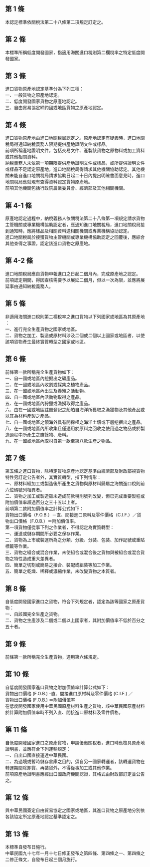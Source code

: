 第 1 條
-------
本認定標準依關稅法第二十八條第二項規定訂定之。

第 2 條
-------
本標準所稱低度開發國家，指適用海關進口稅則第二欄稅率之特定低度開  
發國家。

第 3 條
-------
進口貨物原產地認定基準分為下列三種：  
一、一般貨物之原產地認定。  
二、低度開發國家貨物之原產地認定。  
三、自由貿易協定締約國或地區貨物之原產地認定。

第 4 條
-------
進口貨物原產地由進口地關稅局認定之。原產地認定有疑義時，進口地關  
稅局得通知納稅義務人限期提供產地證明文件或樣品。  
前項所稱產地證明文件，包括交易文件、產製該貨物之原物料或加工資料  
或其他相關資料。  
納稅義務人未依第一項期限提供產地證明文件或樣品，或所提供證明文件  
或樣品不足認定原產地，進口地關稅局得請求其他機關協助認定。其他機  
關未能自進口地關稅局請求協助日起二十日內提出明確書面意見時，進口  
地關稅局應就現有查得資料認定貨物原產地。  
前項其他機關包括行政院農業委員會、經濟部及其他相關機關。

第 4-1 條
---------
原產地認定過程中，納稅義務人依關稅法第二十八條第一項規定請求貨物  
主管機關或專業機構協助認定者，應通知進口地關稅局，進口地關稅局接  
到通知時，應將樣品及相關資料送相關機關或專業機構協助認定。  
進口地關稅局於接獲貨物主管機關或專業機構協助認定之回覆後，應綜合  
其他查得之事證，認定該進口貨物之原產地。

第 4-2 條
---------
進口地關稅局應自貨物申報進口之日起二個月內，完成原產地之認定。  
前項認定期間，得因查核需要予以展延二個月，但以一次為限，並應將展  
延事由通知納稅義務人。

第 5 條
-------
非適用海關進口稅則第二欄稅率之進口貨物以下列國家或地區為其原產地  
：  
一、進行完全生產貨物之國家或地區。  
二、貨物之加工、製造或原材料涉及二個或二個以上國家或地區者，以使  
    該項貨物產生最終實質轉型之國家或地區。

第 6 條
-------
前條第一款所稱完全生產貨物如下：  
一、自一國或地區內挖掘出之礦產品。  
二、在一國或地區內收割或採集之植物產品。  
三、在一國或地區內出生及養殖之活動物。  
四、自一國或地區內活動物取得之產品。  
五、在一國或地區內狩獵或漁撈取得之產品。  
六、由在一國或地區註冊登記之船舶自海洋所獲取之漁獵物及其他產品或  
    以其為材料產製之產品。  
七、自一國或地區之領海外具有開採權之海洋土壤或下層挖掘出之產品。  
八、在一國或地區內所收集且僅適用於原料之回收之使用過之物品或於製  
    造過程中所產生之賸餘物、廢料。  
九、在一國或地區內取材自第一款至第八款生產之物品。

第 7 條
-------
第五條之進口貨物，除特定貨物原產地認定基準由經濟部及財政部視貨物  
特性另訂定公告者外，其實質轉型，指下列情形：  
一、原材料經加工或製造後所產生之貨物與原材料歸屬之海關進口稅則前  
    六位碼號列相異者。  
二、貨物之加工或製造雖未造成前款稅則號列改變，但已完成重要製程或  
    附加價值率超過百分之三十五以上者。  
前項第二款附加價值率之計算公式如下：  
貨物出口價格（F.O.B.）－直、間接進口原料及零件價格（C.I.F.）／貨  
物出口價格（F.O.B.）＝附加價值率。  
第一項貨物僅從事下列之作業者，不得認定為實質轉型：  
一、運送或儲存期間所必要之保存作業。  
二、貨物為上市或裝運所為之分類、分級、分裝、包裝、加作記號或重貼  
    標籤等作業。  
三、貨物之組合或混合作業，未使組合或混合後之貨物與被組合或混合貨  
    物之特性造成重大差異者。  
四、簡單之切割或簡易之接合、裝配或組裝等加工作業。  
五、簡單之乾燥、稀釋或濃縮作業，未改變貨物之本質者。

第 8 條
-------
自低度開發國家進口之貨物，符合下列規定者，認定為該等國家之原產貨  
物：  
一、自該國完全生產之貨物。  
二、貨物之生產涉及二個或二個以上國家者，其附加價值率不低於百分之  
    五十者。

第 9 條
-------
前條第一款所稱完全生產貨物，適用第六條規定。

第 10 條
--------
自低度開發國家進口貨物之附加價值率計算公式如下：  
貨物出口價格 (F.O.B.) –直、間接進口原材料及零件價格 (C.I.F.) ／  
貨物出口價格 (F.O.B.) ＝附加價值率  
在低度開發國家使用中華民國原產材料生產之貨物，該中華民國原產材料  
於計算附加價值率時不列入直、間接進口原材料及零件價格。

第 11 條
--------
自低度開發國家進口之原產貨物，申請優惠關稅者，進口時應檢具原產地  
證明書，並應符合下列運輸規定：  
一、自出口國直接運達中華民國。  
二、為過境或暫時儲存倉庫之目的，須自另一國家轉運者，該轉運貨物在  
    轉運期間除卸貨、再裝貨外，不得從事加工或其他作業。  
前項原產地證明書應經出口國政府機關認證，其格式由財政部訂定並公告  
之。

第 12 條
--------
與中華民國簽定自由貿易協定之國家或地區，其進口貨物之原產地分別依  
各該協定所定原產地認定基準認定之。

第 13 條
--------
本標準自發布日施行。  
中華民國九十七年一月十七日修正發布之第四條、第四條之一、第四條之  
二修正條文，自發布日起三個月施行。


